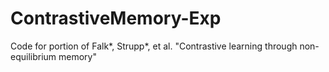 # ContrastiveMemory-Exp
Code for portion of Falk*, Strupp*, et al. "Contrastive learning through non-equilibrium memory"
